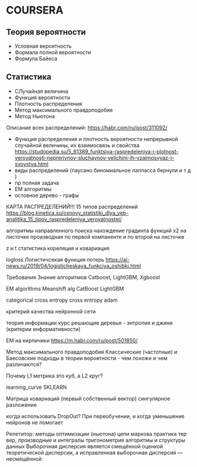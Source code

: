 # COURSERA

## Теория вероятности
* Условная вероятность
* Формала полной вероятности
* Формула Байеса

## Статистика
* СЛучайная величина
* Функция вероятности
* Плотность распределения
* Метод максимального правдоподобия
* Метод Ньютона

Описание всех распределений:
https://habr.com/ru/post/311092/

* Функция распределения и плотность вероятности непрерывной случайной величины, их взаимосвязь и свойства
https://studopedia.su/5_61389_funktsiya-raspredeleniya-i-plotnost-veroyatnosti-neprerivnoy-sluchaynoy-velichini-ih-vzaimosvyaz-i-svoystva.html
* виды распределений (паусано биномиальное лапласса  бернули и т д )
* np полная задача
* EM алгоритмы 
* остовное дерево - графы

КАРТА РАСПРЕДЕЛЕНИЙ!!! 15 типов распределений
https://blog.kinetica.su/osnovy_statistiki_dlya_veb-analitika_15_tipov_raspredeleniya_veroyatnostej/

алгоритмы направленного поиска
нахождение градинта функций x2 на листочке 
производная по первой компаненте и по второй на листочке

z и t статистика
кореляция и ковариация 

logloss Логистичсекая функция потерь
https://ai-news.ru/2019/04/logisticheskaya_funkciya_oshibki.html


Требования
Знание алгоритмов Catboost, LightGBM, Xgboost

EM algorithms 
Meanshift alg
CatBoost
LightGBM

categorical cross entropy 
cross entropy
adam

критерий качества нейронной сети

теория информации курс 
решающие деревья - энтропия и джини (критерии информативности)

EM на кирпичики
https://m.habr.com/ru/post/501850/

Метод максимального правдоподобия
Классические (частотные) и Баесовские подходы в теории вероятности - чем похожи и чем различаются?

Почему L1 метрика это куб, а L2 круг?

learning_curve SKLEARN

Матрица ковариаций (первый собственный вектор)
сингулярное разложение

когда использовать DropOut?
При переобучении, и когда уменьшение нейронов не помогает

Репетитор:
методы оптимизации (ньютона)
цепи маркова
практика тер вер, производные и интегралы
тригонометрия
алгоритмы и структуры данных
Выборочная дисперсия является смещённой оценкой теоретической дисперсии, а исправленная выборочная дисперсия — несмещённой:

